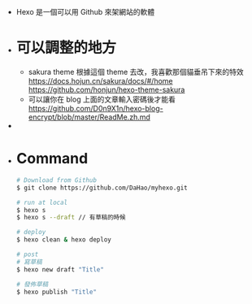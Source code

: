 - Hexo 是一個可以用 Github 來架網站的軟體
- # 可以調整的地方
  * sakura theme
  	根據這個 theme 去改，我喜歡那個貓垂吊下來的特效
  	https://docs.hojun.cn/sakura/docs/#/home
  	https://github.com/honjun/hexo-theme-sakura
  * 可以讓你在 blog 上面的文章輸入密碼後才能看
   https://github.com/D0n9X1n/hexo-blog-encrypt/blob/master/ReadMe.zh.md
-
- # Command
  ```bash
  # Download from Github
  $ git clone https://github.com/DaHao/myhexo.git
  
  # run at local
  $ hexo s
  $ hexo s --draft // 有草稿的時候
  
  # deploy
  $ hexo clean & hexo deploy
  
  # post
  # 寫草稿
  $ hexo new draft "Title"
  
  # 發佈草稿
  $ hexo publish "Title"
  ```